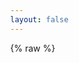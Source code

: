 ```yaml
---
layout: false
---
```

{% raw %}
<!DOCTYPE html>
<html>
  <head>
    <meta charset="utf-8" />
    <title>Happy birthday to u</title>
    <style>
      html,
      body {
        margin: 0;
        height: 100%;
      }

      body {
        background-color: #111;
      }

      <!-- .fireworks-canvas, .word-container {
        position: absolute;
        left: 0;
        top: 0;
        width: 100%;
        height: 100%;
      }

      .word-container {
        display: flex;
        justify-content: center;
        align-items: center;
        pointer-events: none;
      }

      .word-canvas {
        will-change: transform;
      }
    </style> -->
  </head>

  <body>
    <canvas id="fireworks" class="fireworks-canvas"></canvas>
    <!-- <div class="word-container">
      <canvas id="word" class="word-canvas"></canvas>
    </div> -->

    <script src="./constants.js"></script>
    <script src="./utils.js"></script>
    <script src="./imageSrc.js"></script>
    <script src="./tinycolor.js"></script>
    <script src="./fireworks.js"></script>
    <script src="./word.js"></script>

    <script>
      {
        const dom = document.querySelector('#fireworks')
        const options = {}

        const fireworks = new Fireworks(dom, options)
        fireworks.start()

        dom.addEventListener('click', (event) => {
          fireworks.createFirework(event.offsetX, event.offsetY)
        })
      }
      
      {
        const dom = document.querySelector('#word')
        const image = imageSrc
        const word = new Word(dom, image)
        word.start()
      }
    </script>
  </body>
</html>

{% endraw %}